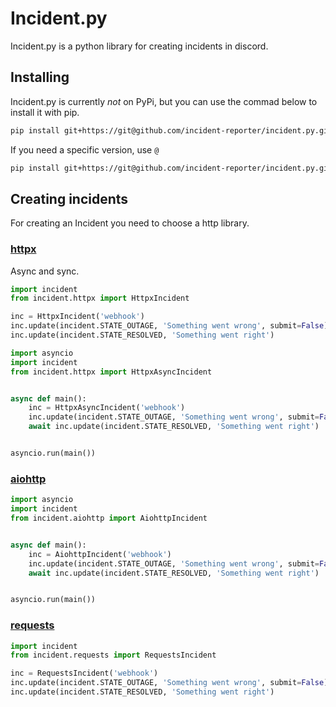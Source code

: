 
# Incident.py

Incident.py is a python library for creating incidents in discord.

## Installing

Incident.py is currently *not* on PyPi, but you can use the commad below to install it with pip.

```sh
pip install git+https://git@github.com/incident-reporter/incident.py.git
```

If you need a specific version, use `@`

```sh
pip install git+https://git@github.com/incident-reporter/incident.py.git@v0.1.0
```


## Creating incidents

For creating an Incident you need to choose a http library.

### [httpx](https://github.com/encode/httpx)

Async and sync.

```python
import incident
from incident.httpx import HttpxIncident

inc = HttpxIncident('webhook')
inc.update(incident.STATE_OUTAGE, 'Something went wrong', submit=False)
inc.update(incident.STATE_RESOLVED, 'Something went right')
```

```python
import asyncio
import incident
from incident.httpx import HttpxAsyncIncident


async def main():
    inc = HttpxAsyncIncident('webhook')
    inc.update(incident.STATE_OUTAGE, 'Something went wrong', submit=False)
    await inc.update(incident.STATE_RESOLVED, 'Something went right')


asyncio.run(main())
```

### [aiohttp](https://github.com/aio-libs/aiohttp)

```python
import asyncio
import incident
from incident.aiohttp import AiohttpIncident


async def main():
    inc = AiohttpIncident('webhook')
    inc.update(incident.STATE_OUTAGE, 'Something went wrong', submit=False)
    await inc.update(incident.STATE_RESOLVED, 'Something went right')


asyncio.run(main())
```

### [requests](https://github.com/psf/requests)


```python
import incident
from incident.requests import RequestsIncident

inc = RequestsIncident('webhook')
inc.update(incident.STATE_OUTAGE, 'Something went wrong', submit=False)
inc.update(incident.STATE_RESOLVED, 'Something went right')
```